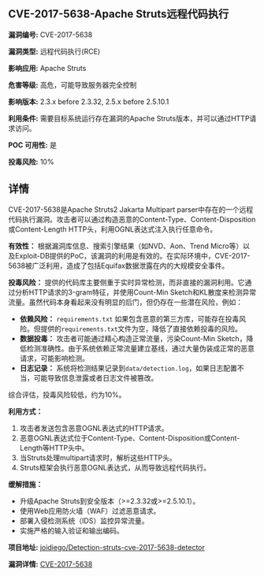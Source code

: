 ## CVE-2017-5638-Apache Struts远程代码执行

**漏洞编号:** CVE-2017-5638

**漏洞类型:** 远程代码执行(RCE)

**影响应用:** Apache Struts

**危害等级:** 高危，可能导致服务器完全控制

**影响版本:** 2.3.x before 2.3.32, 2.5.x before 2.5.10.1

**利用条件:** 需要目标系统运行存在漏洞的Apache Struts版本，并可以通过HTTP请求访问。

**POC 可用性:** 是

**投毒风险:** 10%

## 详情

CVE-2017-5638是Apache Struts2 Jakarta Multipart parser中存在的一个远程代码执行漏洞。攻击者可以通过构造恶意的Content-Type、Content-Disposition或Content-Length HTTP头，利用OGNL表达式注入执行任意命令。

**有效性：**
根据漏洞库信息、搜索引擎结果（如NVD、Aon、Trend Micro等）以及Exploit-DB提供的PoC，该漏洞的利用是有效的。在实际环境中，CVE-2017-5638被广泛利用，造成了包括Equifax数据泄露在内的大规模安全事件。

**投毒风险：**
提供的代码库主要侧重于实时异常检测，而非直接的漏洞利用。它通过分析HTTP请求的3-gram特征，并使用Count-Min Sketch和KL散度来检测异常流量。虽然代码本身看起来没有明显的后门，但仍存在一些潜在风险，例如：

*   **依赖风险：** `requirements.txt` 如果包含恶意的第三方库，可能存在投毒风险。但提供的`requirements.txt`文件为空，降低了直接依赖投毒的风险。
*   **数据投毒：** 攻击者可能通过精心构造正常流量，污染Count-Min Sketch，降低检测准确性。由于系统依赖正常流量建立基线，通过大量伪装成正常的恶意请求，可能影响检测。
*   **日志记录：** 系统将检测结果记录到`data/detection.log`，如果日志配置不当，可能导致信息泄露或者日志文件被篡改。

综合评估，投毒风险较低，约为10%。

**利用方式：**
1.  攻击者发送包含恶意OGNL表达式的HTTP请求。
2.  恶意OGNL表达式位于Content-Type、Content-Disposition或Content-Length等HTTP头中。
3.  当Struts处理multipart请求时，解析这些HTTP头。
4.  Struts框架会执行恶意OGNL表达式，从而导致远程代码执行。

**缓解措施：**
*   升级Apache Struts到安全版本（>=2.3.32或>=2.5.10.1）。
*   使用Web应用防火墙（WAF）过滤恶意请求。
*   部署入侵检测系统（IDS）监控异常流量。
*   实施严格的输入验证和输出编码。

**项目地址:** [joidiego/Detection-struts-cve-2017-5638-detector](https://github.com/joidiego/Detection-struts-cve-2017-5638-detector)

**漏洞详情:** [CVE-2017-5638](https://nvd.nist.gov/vuln/detail/CVE-2017-5638)